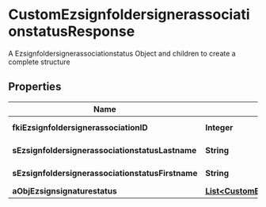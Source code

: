 

# CustomEzsignfoldersignerassociationstatusResponse

A Ezsignfoldersignerassociationstatus Object and children to create a complete structure

## Properties

Name | Type | Description | Notes
------------ | ------------- | ------------- | -------------
**fkiEzsignfoldersignerassociationID** | **Integer** | The unique ID of the Ezsignfoldersignerassociation | 
**sEzsignfoldersignerassociationstatusLastname** | **String** | The last name of the Ezsignsigner | 
**sEzsignfoldersignerassociationstatusFirstname** | **String** | The first name of the Ezsignsigner | 
**aObjEzsignsignaturestatus** | [**List&lt;CustomEzsignsignaturestatusResponse&gt;**](CustomEzsignsignaturestatusResponse.md) |  | 



